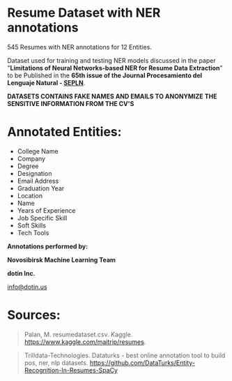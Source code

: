 # Resume Dataset with NER annotations
545 Resumes with NER annotations for 12 Entities.

Dataset used for training and testing NER models discussed in the paper "**Limitations of Neural Networks-based NER for Resume Data Extraction**" 
to be Published in the **65th issue of the Journal Procesamiento del Lenguaje Natural - [SEPLN](http://www.sepln.org/index.php/en)**.

**DATASETS CONTAINS FAKE NAMES AND EMAILS TO ANONYMIZE THE SENSITIVE INFORMATION FROM THE CV'S**

Annotated Entities:
=================

* College Name
* Company
* Degree
* Designation
* Email Address
* Graduation Year
* Location
* Name
* Years of Experience
* Job Specific Skill
* Soft Skills
* Tech Tools

**Annotations performed by:**

**Novosibirsk Machine Learning Team** 

**dotin Inc.** 

info@dotin.us


Sources:
=================

> Palan, M. resumedataset.csv. Kaggle. https://www.kaggle.com/maitrip/resumes.

> Trilldata-Technologies. Dataturks - best online annotation tool to build pos, ner, nlp datasets.
    https://github.com/DataTurks/Entity-Recognition-In-Resumes-SpaCy
